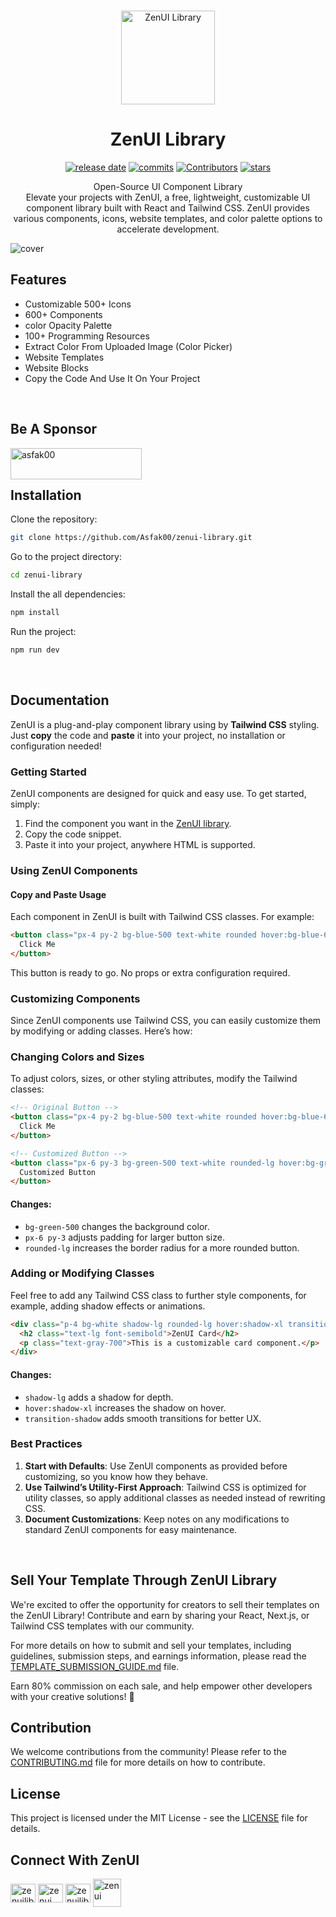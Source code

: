 <br />
<p align="center">
  <a href="https://github.com/Asfak00/zenui-library">
    <img src="https://i.ibb.co.com/0BZfPq6/darklogo.png" alt="ZenUI Library" width="150" />
  </a>

<h1 align="center">
ZenUI Library
</h1>
<p align="center">
<a href="https://github.com/Asfak00/zenui-library" target="__blank"><img alt="release date" src="https://img.shields.io/github/release-date/asfak00/zenui-library"></a>
<a href="https://github.com/Asfak00/zenui-library" target="__blank"><img alt="commits" src="https://img.shields.io/github/commit-activity/w/asfak00/zenui-library"></a>
<a href="https://github.com/Asfak00/zenui-library" target="__blank"><img alt="Contributors" src="https://img.shields.io/github/contributors/asfak00/zenui-library"></a>
  <a href="https://github.com/Asfak00/zenui-library" target="__blank"><img alt="stars" src="https://img.shields.io/github/stars/asfak00/zenui-library"></a>
</p>
<p align="center">
Open-Source UI Component Library<br>
Elevate your projects with ZenUI, a free, lightweight, customizable UI component library built with React and Tailwind CSS. ZenUI provides various components, icons, website templates, and color palette options to accelerate development.

![cover](https://i.ibb.co.com/CWtdR19/post.png)

## Features

- Customizable 500+ Icons
- 600+ Components
- color Opacity Palette
- 100+ Programming Resources
- Extract Color From Uploaded Image (Color Picker)
- Website Templates
- Website Blocks
- Copy the Code And Use It On Your Project

<br/>

## Be A Sponsor

<p><a href="https://www.buymeacoffee.com/zenuilibrary"> <img align="left" src="https://cdn.buymeacoffee.com/buttons/v2/default-yellow.png" height="50" width="210" alt="asfak00" /></a></p>

<br/>
<br/>


## Installation

Clone the repository:
```bash
git clone https://github.com/Asfak00/zenui-library.git
```

Go to the project directory:
```bash
cd zenui-library
```

Install the all dependencies:
```bash
npm install
```

Run the project:
```bash
npm run dev
```

<br/>

## Documentation

ZenUI is a plug-and-play component library using by **Tailwind CSS** styling. Just **copy** the code and **paste** it into your project, no installation or configuration needed!

### Getting Started

ZenUI components are designed for quick and easy use. To get started, simply:

1. Find the component you want in the [ZenUI library](https://zenui.net).
2. Copy the code snippet.
3. Paste it into your project, anywhere HTML is supported.

### Using ZenUI Components

#### Copy and Paste Usage

Each component in ZenUI is built with Tailwind CSS classes. For example:

```html
<button class="px-4 py-2 bg-blue-500 text-white rounded hover:bg-blue-600">
  Click Me
</button>
```

This button is ready to go. No props or extra configuration required.

### Customizing Components

Since ZenUI components use Tailwind CSS, you can easily customize them by modifying or adding classes. Here’s how:

### Changing Colors and Sizes

To adjust colors, sizes, or other styling attributes, modify the Tailwind classes:

```html
<!-- Original Button -->
<button class="px-4 py-2 bg-blue-500 text-white rounded hover:bg-blue-600">
  Click Me
</button>

<!-- Customized Button -->
<button class="px-6 py-3 bg-green-500 text-white rounded-lg hover:bg-green-600">
  Customized Button
</button>
```

#### Changes:
- `bg-green-500` changes the background color.
- `px-6 py-3` adjusts padding for larger button size.
- `rounded-lg` increases the border radius for a more rounded button.

### Adding or Modifying Classes

Feel free to add any Tailwind CSS class to further style components, for example, adding shadow effects or animations.

```html
<div class="p-4 bg-white shadow-lg rounded-lg hover:shadow-xl transition-shadow">
  <h2 class="text-lg font-semibold">ZenUI Card</h2>
  <p class="text-gray-700">This is a customizable card component.</p>
</div>
```

#### Changes:
- `shadow-lg` adds a shadow for depth.
- `hover:shadow-xl` increases the shadow on hover.
- `transition-shadow` adds smooth transitions for better UX.

### Best Practices

1. **Start with Defaults**: Use ZenUI components as provided before customizing, so you know how they behave.
2. **Use Tailwind’s Utility-First Approach**: Tailwind CSS is optimized for utility classes, so apply additional classes as needed instead of rewriting CSS.
3. **Document Customizations**: Keep notes on any modifications to standard ZenUI components for easy maintenance.
<br/>

## Sell Your Template Through ZenUI Library

We're excited to offer the opportunity for creators to sell their templates on the ZenUI Library! Contribute and earn by sharing your React, Next.js, or Tailwind CSS templates with our community.

For more details on how to submit and sell your templates, including guidelines, submission steps, and earnings information, please read the [TEMPLATE_SUBMISSION_GUIDE.md]() file.

Earn 80% commission on each sale, and help empower other developers with your creative solutions! 🚀

## Contribution

We welcome contributions from the community! Please refer to the [CONTRIBUTING.md](https://github.com/Asfak00/zenui-library/blob/production/CONTRIBUTING.md) file for more details on how to contribute.

## License

This project is licensed under the MIT License - see the [LICENSE](https://github.com/Asfak00/zenui-library/blob/production/LICENSE.md) file for details.


## Connect With ZenUI

<p align="left">
<a href="https://x.com/zenuilibrary" target="blank"><img align="center" src="https://raw.githubusercontent.com/rahuldkjain/github-profile-readme-generator/master/src/images/icons/Social/twitter.svg" alt="zenuilibrary" height="30" width="40" /></a>
<a href="https://www.linkedin.com/company/zenui/" target="blank"><img align="center" src="https://raw.githubusercontent.com/rahuldkjain/github-profile-readme-generator/master/src/images/icons/Social/linked-in-alt.svg" alt="zenui" height="30" width="40" /></a>
<a href="https://web.facebook.com/zenuilibrary" target="blank"><img align="center" src="https://raw.githubusercontent.com/rahuldkjain/github-profile-readme-generator/master/src/images/icons/Social/facebook.svg" alt="zenuilibrary" height="30" width="40" /></a>
<a href="https://discord.gg/qbwytm4WUG" target="blank"><img align="center" src="https://static.vecteezy.com/system/resources/previews/023/986/612/non_2x/discord-logo-discord-logo-transparent-discord-icon-transparent-free-free-png.png" alt="zenui" height="45" width="45" /></a>
</p>
